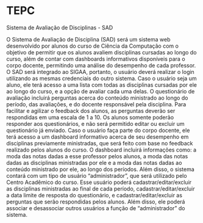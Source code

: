 # TEPC
Sistema de Avaliação de Disciplinas - SAD

O Sistema de Avaliação de Disciplina (SAD) será um sistema web desenvolvido por alunos do curso de Ciência da Computação com o objetivo de permitir que os alunos avaliem disciplinas cursadas ao longo do curso, além de contar com dashboards informativos disponíveis para o corpo docente, permitindo uma análise do desempenho de cada professor.
O SAD será integrado ao SIGAA, portanto, o usuário deverá realizar o login utilizando as mesmas credenciais do outro sistema. 
Caso o usuário seja um aluno, ele terá acesso a uma lista com todas as disciplinas cursadas por ele ao longo do curso, e a opção de avaliar cada uma delas. O questionário de avaliação incluirá perguntas acerca do conteúdo ministrado ao longo do período, das avaliações, e do docente responsável pela disciplina. Para facilitar e agilizar o feedback dos alunos, as perguntas deverão ser respondidas em uma escala de 1 a 10.
Os alunos somente poderão responder aos questionários, e não será permitido editar ou excluir um questionário já enviado.
Caso o usuário faça parte do corpo docente, ele terá acesso a um dashboard informativo acerca de seu desempenho em disciplinas previamente ministradas, que será feito com base no feedback realizado pelos alunos do curso. O dashboard incluirá informações como: a moda das notas dadas a esse professor pelos alunos, a moda das notas dadas as disciplinas ministradas por ele e a moda das notas dadas ao conteúdo ministrado por ele, ao longo dos períodos.
Além disso, o sistema contará com um tipo de usuário “administrador”, que será utilizado pelo Centro Acadêmico do curso. Esse usuário poderá cadastrar/editar/excluir as disciplinas ministradas ao final de cada período, cadastrar/editar/excluir a data limite de resposta do questionário, e cadastrar/editar/excluir as perguntas que serão respondidas pelos alunos. Além disso, ele poderá associar e desassociar outros usuários a função de “administrador” do sistema.


